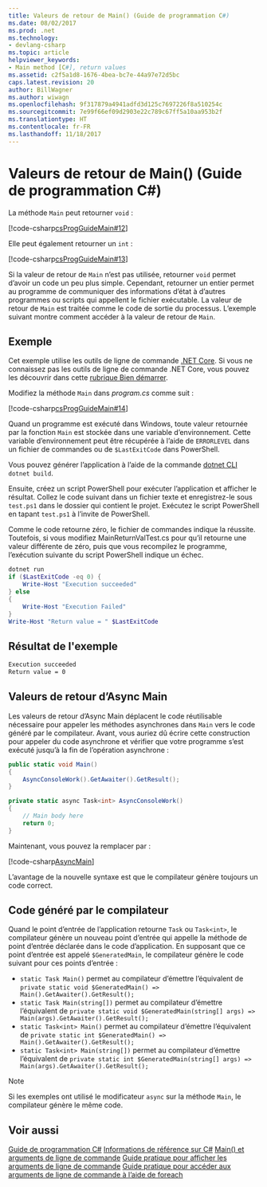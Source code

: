 ```yaml
---
title: Valeurs de retour de Main() (Guide de programmation C#)
ms.date: 08/02/2017
ms.prod: .net
ms.technology:
- devlang-csharp
ms.topic: article
helpviewer_keywords:
- Main method [C#], return values
ms.assetid: c2f5a1d8-1676-4bea-bc7e-44a97e72d5bc
caps.latest.revision: 20
author: BillWagner
ms.author: wiwagn
ms.openlocfilehash: 9f317879a4941adfd3d125c7697226f8a510254c
ms.sourcegitcommit: 7e99f66ef09d2903e22c789c67ff5a10aa953b2f
ms.translationtype: HT
ms.contentlocale: fr-FR
ms.lasthandoff: 11/18/2017
---
```

# <a name="main-return-values-c-programming-guide"></a>Valeurs de retour de Main() (Guide de programmation C#)

La méthode `Main` peut retourner `void` :

[!code-csharp[csProgGuideMain#12](../../../csharp/programming-guide/inside-a-program/codesnippet/CSharp/main-return-values_1.cs)]

Elle peut également retourner un `int` :

[!code-csharp[csProgGuideMain#13](../../../csharp/programming-guide/inside-a-program/codesnippet/CSharp/main-return-values_2.cs)]

Si la valeur de retour de `Main` n’est pas utilisée, retourner `void` permet d’avoir un code un peu plus simple. Cependant, retourner un entier permet au programme de communiquer des informations d’état à d’autres programmes ou scripts qui appellent le fichier exécutable. La valeur de retour de `Main` est traitée comme le code de sortie du processus. L’exemple suivant montre comment accéder à la valeur de retour de `Main`.

## <a name="example"></a>Exemple

Cet exemple utilise les outils de ligne de commande [.NET Core](../../../core/index.md). Si vous ne connaissez pas les outils de ligne de commande .NET Core, vous pouvez les découvrir dans cette [rubrique Bien démarrer](../../../core/tutorials/using-with-xplat-cli.md).

Modifiez la méthode `Main` dans *program.cs* comme suit :

[!code-csharp[csProgGuideMain#14](../../../csharp/programming-guide/inside-a-program/codesnippet/CSharp/main-return-values_3.cs)]

Quand un programme est exécuté dans Windows, toute valeur retournée par la fonction `Main` est stockée dans une variable d’environnement. Cette variable d’environnement peut être récupérée à l’aide de `ERRORLEVEL` dans un fichier de commandes ou de `$LastExitCode` dans PowerShell.

Vous pouvez générer l’application à l’aide de la commande [dotnet CLI](../../../core/tools/dotnet.md) `dotnet build`.

Ensuite, créez un script PowerShell pour exécuter l’application et afficher le résultat. Collez le code suivant dans un fichier texte et enregistrez-le sous `test.ps1` dans le dossier qui contient le projet. Exécutez le script PowerShell en tapant `test.ps1` à l’invite de PowerShell.

Comme le code retourne zéro, le fichier de commandes indique la réussite. Toutefois, si vous modifiez MainReturnValTest.cs pour qu’il retourne une valeur différente de zéro, puis que vous recompilez le programme, l’exécution suivante du script PowerShell indique un échec.

```powershell
dotnet run
if ($LastExitCode -eq 0) {
    Write-Host "Execution succeeded"
} else
{
    Write-Host "Execution Failed"
}
Write-Host "Return value = " $LastExitCode
```

## <a name="sample-output"></a>Résultat de l'exemple

```txt
Execution succeeded
Return value = 0
```

## <a name="async-main-return-values"></a>Valeurs de retour d’Async Main

Les valeurs de retour d’Async Main déplacent le code réutilisable nécessaire pour appeler les méthodes asynchrones dans `Main` vers le code généré par le compilateur. Avant, vous auriez dû écrire cette construction pour appeler du code asynchrone et vérifier que votre programme s’est exécuté jusqu’à la fin de l’opération asynchrone :

```csharp
public static void Main()
{
    AsyncConsoleWork().GetAwaiter().GetResult();
}

private static async Task<int> AsyncConsoleWork()
{
    // Main body here
    return 0;
}
```

Maintenant, vous pouvez la remplacer par :

[!code-csharp[AsyncMain](../../../../samples/snippets/csharp/main-arguments/program.cs#AsyncMain)]

L’avantage de la nouvelle syntaxe est que le compilateur génère toujours un code correct.

## <a name="compiler-generated-code"></a>Code généré par le compilateur

Quand le point d’entrée de l’application retourne `Task` ou `Task<int>`, le compilateur génère un nouveau point d’entrée qui appelle la méthode de point d’entrée déclarée dans le code d’application. En supposant que ce point d’entrée est appelé `$GeneratedMain`, le compilateur génère le code suivant pour ces points d’entrée :

- `static Task Main()` permet au compilateur d’émettre l’équivalent de `private static void $GeneratedMain() => Main().GetAwaiter().GetResult();`
- `static Task Main(string[])` permet au compilateur d’émettre l’équivalent de `private static void $GeneratedMain(string[] args) => Main(args).GetAwaiter().GetResult();`
- `static Task<int> Main()` permet au compilateur d’émettre l’équivalent de `private static int $GeneratedMain() => Main().GetAwaiter().GetResult();`
- `static Task<int> Main(string[])` permet au compilateur d’émettre l’équivalent de `private static int $GeneratedMain(string[] args) => Main(args).GetAwaiter().GetResult();`

> [!NOTE]
>Si les exemples ont utilisé le modificateur `async` sur la méthode `Main`, le compilateur génère le même code.

## <a name="see-also"></a>Voir aussi
[Guide de programmation C#](../../programming-guide/index.md)
[Informations de référence sur C#](../index.md)
[Main() et arguments de ligne de commande](index.md)
[Guide pratique pour afficher les arguments de ligne de commande](../../programming-guide/main-and-command-args/how-to-display-command-line-arguments.md)
[Guide pratique pour accéder aux arguments de ligne de commande à l’aide de foreach](../../programming-guide/main-and-command-args/how-to-access-command-line-arguments-using-foreach.md)
